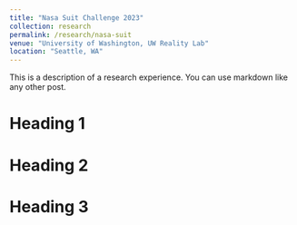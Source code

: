 ```yaml
---
title: "Nasa Suit Challenge 2023"
collection: research
permalink: /research/nasa-suit
venue: "University of Washington, UW Reality Lab"
location: "Seattle, WA"
---
```


This is a description of a research experience. You can use markdown like any other post.

Heading 1
======

Heading 2
======

Heading 3
======
